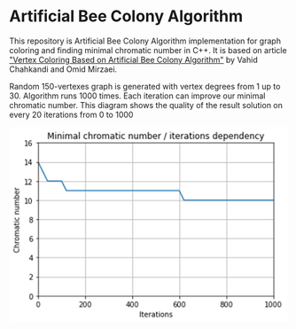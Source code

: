 # Artificial Bee Colony Algorithm
This repository is Artificial Bee Colony Algorithm implementation for graph coloring and finding minimal chromatic number in C++. It is based on article ["Vertex Coloring Based on Artificial Bee Colony Algorithm"](https://omirzaei.github.io/assets/pdf/C2.pdf) by Vahid Chahkandi and Omid Mirzaei.

Random 150-vertexes graph is generated with vertex degrees from 1 up to 30. Algorithm runs 1000 times. Each iteration can improve our minimal chromatic number. This diagram shows the quality of the result solution on every 20 iterations from 0 to 1000 

![image](diagram.png)

